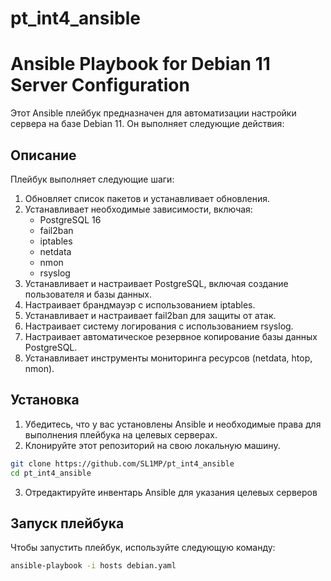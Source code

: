 # pt_int4_ansible

# Ansible Playbook for Debian 11 Server Configuration

Этот Ansible плейбук предназначен для автоматизации настройки сервера на базе Debian 11. Он выполняет следующие действия:

## Описание

Плейбук выполняет следующие шаги:

1. Обновляет список пакетов и устанавливает обновления.
2. Устанавливает необходимые зависимости, включая:
   - PostgreSQL 16
   - fail2ban
   - iptables
   - netdata
   - nmon
   - rsyslog
3. Устанавливает и настраивает PostgreSQL, включая создание пользователя и базы данных.
4. Настраивает брандмауэр с использованием iptables.
5. Устанавливает и настраивает fail2ban для защиты от атак.
6. Настраивает систему логирования с использованием rsyslog.
7. Настраивает автоматическое резервное копирование базы данных PostgreSQL.
8. Устанавливает инструменты мониторинга ресурсов (netdata, htop, nmon).

## Установка

1. Убедитесь, что у вас установлены Ansible и необходимые права для выполнения плейбука на целевых серверах.
2. Клонируйте этот репозиторий на свою локальную машину.

```bash
git clone https://github.com/SL1MP/pt_int4_ansible
cd pt_int4_ansible
```
3. Отредактируйте инвентарь Ansible для указания целевых серверов

## Запуск плейбука
Чтобы запустить плейбук, используйте следующую команду:
```bash
ansible-playbook -i hosts debian.yaml
```
